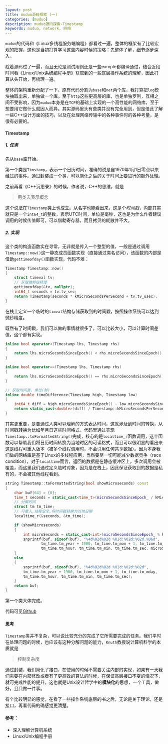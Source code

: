 ```yaml
---
layout: post
title: muduo源码探索 (一)
categories: [muduo]
description: muduo源码探索-Timestamp
keywords: muduo, network, 网络
---
```


`muduo`的代码和《Linux多线程服务端编程》都看过一遍，整体的框架有了比较宏观的把握，这也是当初打算学习这些内容时候的策略：先整体了解，细节逐步深入。

趁着源码过了一遍，而且无论是测试用例还是一些exmple都编译通过，结合近段时间看《Linux/Unix系统编程手册》获取到的一些底层操作系统的理解，因此打算从头开始，再梳理一遍。

整体的架构重新分配了一下，原有代码分割为`base`和`net`两个库，我打算把`log`模块抽取出来，单独做一个库。至于`http`这些更高层的库，也是单独罗列，互相之间不受影响，因为`muduo`本身是在`TCP`的基础上实现的一个高性能的网络库，至于想要用它做什么就因人而异。其实源码里头有些类并没有完全用到，但是借此了解一些C++设计方面的技巧，以及在处理网络传输中的各种事件时的各种考量，是很有必要的。

#### Timestamp

##### 1. 任务

先从`base`库开始。

第一个类是`Timstamp`，表示一个日历时间，准确的说是自1970年1月1日零点以来经过的事件。通过封装成一个类，可以简化之后的关于时间上要进行的额外处理。

之前再看《C++沉思录》的时候，作者说，C++的思维，就是

> 用类去表示概念

这个说法在`Timestamp`类上也成立。从名字也能看出来，这是个*时间戳*，内部其实就只是一个`int64_t`的整数，表示UTC时间，单位是毫秒，这也是为什么作者建议调用的时候传值即可，可以借助寄存器，而且拷贝的耗散并不大。

##### 2. 实现

这个类的构造函数实在寻常，无非就是传入一个整型的值，一般是通过调用`Timestamp::now()`这一静态成员函数实现（直接通过类名访问），该函数的内部是借助`gettimeofday()`函数实现，代码不难：

```c++
Timestamp Timestamp::now()
{
    struct timeval tv;
    // 获取微秒级精度
    gettimeofday(&tv, nullptr);
    int64_t seconds = tv.tv_sec;
    return Timestamp(seconds * kMicroSecondsPerSecond + tv.tv_usec);
}
```

在栈上定义一个临时的`timval`结构存储获取到的时间戳，按照操作系统可以达到微秒精度。

既然有了时间戳，我们可以做的事情就很多了，可以比较大小，可以计算时间差值，这个都有实现。

```c++
inline bool operator<(Timestamp lhs, Timestamp rhs)
{
    return lhs.microSecondsSinceEpoch() < rhs.microSecondsSinceEpoch();
}

inline bool operator==(Timestamp lhs, Timestamp rhs) 
{
    return lhs.microSecondsSinceEpoch() == rhs.microSecondsSinceEpoch();
}

// 获取时间差，单位(秒)
inline double timeDifference(Timestamp high, Timestamp low)
{
    int64_t diff = high.microSecondsSinceEpoch() - low.microSecondsSinceEpoch();
    return static_cast<double>(diff) / Timestamp::kMicroSecondsPerSecond;
}
```

其实更重要，是要通过人类可以理解的方式表达时间，这就涉及到时间的转换，从时间戳转换为比如年月日这些时间格式，代码里通过实现`Timestamp::toFormattedString()`完成，核心的是`localtime_r`函数调用，这个函数可以帮助我们将日历时间转换为当地时区的可读格式，而且可以很明显的看出来这是线程可重入版本（被多个线程调用时，不会引用任何共享数据）。因为本身我们做的网络库是基于Linux的多线程应用，当然要尽一切可能减少数据竞争（race condition），对于`localtime`而言，返回的数据是在静态缓冲区上，多次调用会被覆盖，而这里我们通过定义临时对象，因为是在栈上，因此保证获取到的数据是私有的，不会被其他线程看到。

```c++
string Timestamp::toFormattedString(bool showMicroseconds) const 
{
    char buf[64] = {0};
    time_t seconds = static_cast<time_t>(microSecondsSinceEpoch_ / kMicroSecondsPerSecond);
    // 分解时间
    struct tm tm_time;
    // 可重入,线程安全,将时间戳转换为当地日期
    localtime_r(&seconds, &tm_time);

    if (showMicroseconds) 
    {
        int microSeconds = static_cast<int>(microSecondsSinceEpoch_ % kMicroSecondsPerSecond);
        snprintf(buf, sizeof(buf), "%4d%02d%02d %02d:%02d:%02d.%06d",
                tm_time.tm_year + 1900, tm_time.tm_mon + 1, tm_time.tm_mday,
                tm_time.tm_hour, tm_time.tm_min, tm_time.tm_sec, microSeconds);
    }
    else
    {
        snprintf(buf, sizeof(buf), "%4d%02d%02d %02d:%02d:%02d",
        tm_time.tm_year + 1900, tm_time.tm_mon + 1, tm_time.tm_mday,
        tm_time.tm_hour, tm_time.tm_min, tm_time.tm_sec);
    }
    return buf;
}
```

第一个类大体完成。

代码可见[Github](https://github.com/plantree/Slack)

#### 思考

`Timestamp`类并不复杂，可以说比较充分的完成了它所需要完成的任务。我们平时在处理问题的时候，也应该有这种分解问题的能力，`Knuth`教授说计算机科学的本质就是

>  控制复杂度

通过封装，我们简化了接口，在使用的时候不需要关注内部的实现，如果有一天我们需要在内部修改或者有了更高效的算法的时候，在保证高层接口不变的情况下，就可完成性能的提升，这也就是Unix设计哲学中的**模块化**的思想，一个工具，做好，且只做一件事。

有个比较明显的感觉，在看了一些操作系统底层的书之后，无论是关于理论，还是接口，再看代码的确感觉更清楚。

#### 参考：

- 深入理解计算机系统
- Linux/Unix编程手册

